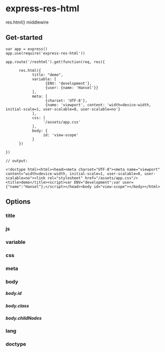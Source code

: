 # express-res-html
res.html() middlewire

## Get-started

    var app = express()
    app.use(require('express-res-html'))

    app.route('/reshtml').get(function(req, res){

          res.html({
                title: "demo",
                variable: [
                      {ENV: 'development'},
                      {user: {name: 'Hansel'}}
                ],
                meta: [
                      {charset: 'UTF-8'},
                      {name: 'viewport', content: 'width=device-width, initial-scale=1, user-scalable=0, user-scalable=no'}
                ],
                css: [
                     '/assets/app.css'
                ],
                body: {
                     id: 'view-scope'
                }
          })

    })

    // output:

    <!doctype html><html><head><meta charset="UTF-8"><meta name="viewport" content="width=device-width, initial-scale=1, user-scalable=0, user-scalable=no"><link rel="stylesheet" href="/assets/app.css"/><title>demo</title><script>var ENV="development";var user={"name":"Hansel"};</script></head><body id="view-scope"></body></html>



## Options

### title

### js

### variable

### css

### meta

### body

##### body.id
##### body.class
##### body.childNodes

### lang

### doctype